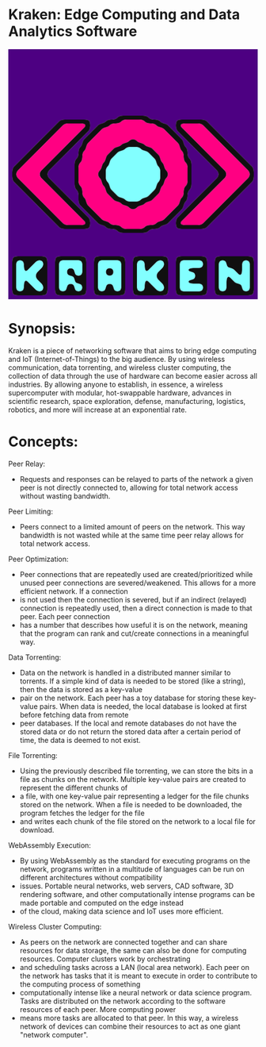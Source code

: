 # Kraken: Edge Computing and Data Analytics Software

![Kraken Logo](https://github.com/highboi/kraken/blob/master/kraken_logo_blue.png)

# Synopsis:

Kraken is a piece of networking software that aims to bring edge computing and IoT (Internet-of-Things) to the big audience. By using wireless communication, data torrenting, and
wireless cluster computing, the collection of data through the use of hardware can become easier across all industries. By allowing anyone to establish, in essence, a wireless
supercomputer with modular, hot-swappable hardware, advances in scientific research, space exploration, defense, manufacturing, logistics, robotics, and more will increase at
an exponential rate.

# Concepts:

Peer Relay:
- Requests and responses can be relayed to parts of the network a given peer is not directly connected to, allowing for total network access without wasting bandwidth.

Peer Limiting:
- Peers connect to a limited amount of peers on the network. This way bandwidth is not wasted while at the same time peer relay allows for total network access.

Peer Optimization:
- Peer connections that are repeatedly used are created/prioritized while unused peer connections are severed/weakened. This allows for a more efficient network. If a connection
- is not used then the connection is severed, but if an indirect (relayed) connection is repeatedly used, then a direct connection is made to that peer. Each peer connection
- has a number that describes how useful it is on the network, meaning that the program can rank and cut/create connections in a meaningful way.

Data Torrenting:
- Data on the network is handled in a distributed manner similar to torrents. If a simple kind of data is needed to be stored (like a string), then the data is stored as a key-value
- pair on the network. Each peer has a toy database for storing these key-value pairs. When data is needed, the local database is looked at first before fetching data from remote
- peer databases. If the local and remote databases do not have the stored data or do not return the stored data after a certain period of time, the data is deemed to not exist.

File Torrenting:
- Using the previously described file torrenting, we can store the bits in a file as chunks on the network. Multiple key-value pairs are created to represent the different chunks of
- a file, with one key-value pair representing a ledger for the file chunks stored on the network. When a file is needed to be downloaded, the program fetches the ledger for the file
- and writes each chunk of the file stored on the network to a local file for download.

WebAssembly Execution:
- By using WebAssembly as the standard for executing programs on the network, programs written in a multitude of languages can be run on different architectures without compatibility
- issues. Portable neural networks, web servers, CAD software, 3D rendering software, and other computationally intense programs can be made portable and computed on the edge instead
- of the cloud, making data science and IoT uses more efficient.

Wireless Cluster Computing:
- As peers on the network are connected together and can share resources for data storage, the same can also be done for computing resources. Computer clusters work by orchestrating
- and scheduling tasks across a LAN (local area network). Each peer on the network has tasks that it is meant to execute in order to contribute to the computing process of something
- computationally intense like a neural network or data science program. Tasks are distributed on the network according to the software resources of each peer. More computing power
- means more tasks are allocated to that peer. In this way, a wireless network of devices can combine their resources to act as one giant "network computer".
